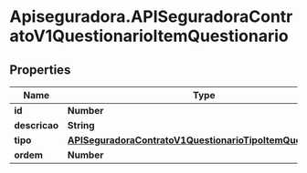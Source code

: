 # Apiseguradora.APISeguradoraContratoV1QuestionarioItemQuestionario

## Properties
Name | Type | Description | Notes
------------ | ------------- | ------------- | -------------
**id** | **Number** |  | [optional] 
**descricao** | **String** |  | [optional] 
**tipo** | [**APISeguradoraContratoV1QuestionarioTipoItemQuestionario**](APISeguradoraContratoV1QuestionarioTipoItemQuestionario.md) |  | [optional] 
**ordem** | **Number** |  | [optional] 


